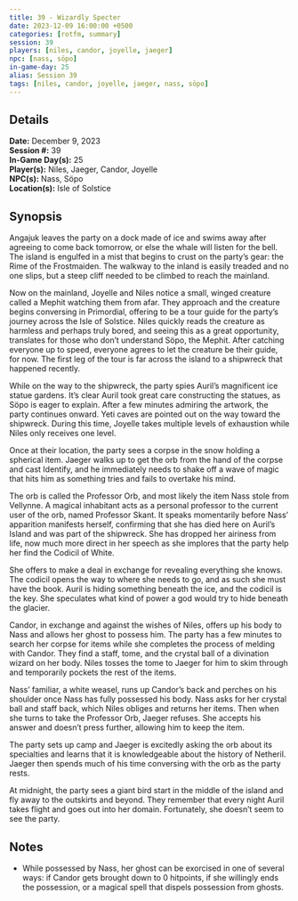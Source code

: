 ```yaml
---
title: 39 - Wizardly Specter
date: 2023-12-09 16:00:00 +0500
categories: [rotfm, summary]
session: 39
players: [niles, candor, joyelle, jaeger]
npc: [nass, söpo]
in-game-day: 25
alias: Session 39
tags: [niles, candor, joyelle, jaeger, nass, söpo]
---
```


## Details

**Date:** December 9, 2023 <br>
**Session #:** 39 <br>
**In-Game Day(s):** 25 <br>
**Player(s):** Niles, Jaeger, Candor, Joyelle <br>
**NPC(s):** Nass, Söpo <br>
**Location(s):** Isle of Solstice

## Synopsis
Angajuk leaves the party on a dock made of ice and swims away after agreeing to come back tomorrow, or else the whale will listen for the bell. The island is engulfed in a mist that begins to crust on the party’s gear: the Rime of the Frostmaiden. The walkway to the inland is easily treaded and no one slips, but a steep cliff needed to be climbed to reach the mainland.

Now on the mainland, Joyelle and Niles notice a small, winged creature called a Mephit watching them from afar. They approach and the creature begins conversing in Primordial, offering to be a tour guide for the party’s journey across the Isle of Solstice. Niles quickly reads the creature as harmless and perhaps truly bored, and seeing this as a great opportunity, translates for those who don’t understand Söpo, the Mephit. After catching everyone up to speed, everyone agrees to let the creature be their guide, for now. The first leg of the tour is far across the island to a shipwreck that happened recently.

While on the way to the shipwreck, the party spies Auril’s magnificent ice statue gardens. It’s clear Auril took great care constructing the statues, as Söpo is eager to explain. After a few minutes admiring the artwork, the party continues onward. Yeti caves are pointed out on the way toward the shipwreck. During this time, Joyelle takes multiple levels of exhaustion while Niles only receives one level.

Once at their location, the party sees a corpse in the snow holding a spherical item. Jaeger walks up to get the orb from the hand of the corpse and cast Identify, and he immediately needs to shake off a wave of magic that hits him as something tries and fails to overtake his mind.

The orb is called the Professor Orb, and most likely the item Nass stole from Vellynne. A magical inhabitant acts as a personal professor to the current user of the orb, named Professor Skant. It speaks momentarily before Nass’ apparition manifests herself, confirming that she has died here on Auril’s Island and was part of the shipwreck. She has dropped her airiness from life, now much more direct in her speech as she implores that the party help her find the Codicil of White.

She offers to make a deal in exchange for revealing everything she knows. The codicil opens the way to where she needs to go, and as such she must have the book. Auril is hiding something beneath the ice, and the codicil is the key. She speculates what kind of power a god would try to hide beneath the glacier.

Candor, in exchange and against the wishes of Niles, offers up his body to Nass and allows her ghost to possess him. The party has a few minutes to search her corpse for items while she completes the process of melding with Candor. They find a staff, tome, and the crystal ball of a divination wizard on her body. Niles tosses the tome to Jaeger for him to skim through and temporarily pockets the rest of the items.

Nass’ familiar, a white weasel, runs up Candor’s back and perches on his shoulder once Nass has fully possessed his body. Nass asks for her crystal ball and staff back, which Niles obliges and returns her items. Then when she turns to take the Professor Orb, Jaeger refuses. She accepts his answer and doesn’t press further, allowing him to keep the item.

The party sets up camp and Jaeger is excitedly asking the orb about its specialties and learns that it is knowledgeable about the history of Netheril. Jaeger then spends much of his time conversing with the orb as the party rests.

At midnight, the party sees a giant bird start in the middle of the island and fly away to the outskirts and beyond. They remember that every night Auril takes flight and goes out into her domain. Fortunately, she doesn’t seem to see the party.

## Notes
- While possessed by Nass, her ghost can be exorcised in one of several ways: if Candor gets brought down to 0 hitpoints, if she willingly ends the possession, or a magical spell that dispels possession from ghosts.